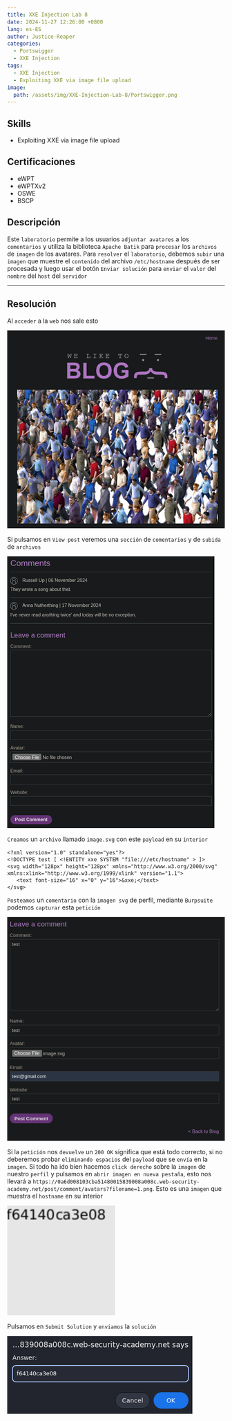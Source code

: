 ```yaml
---
title: XXE Injection Lab 8
date: 2024-11-27 12:26:00 +0800
lang: es-ES
author: Justice-Reaper
categories:
  - Portswigger
  - XXE Injection
tags:
  - XXE Injection
  - Exploiting XXE via image file upload
image:
  path: /assets/img/XXE-Injection-Lab-8/Portswigger.png
---
```


## Skills

- Exploiting XXE via image file upload

## Certificaciones

- eWPT
- eWPTXv2
- OSWE
- BSCP
  
## Descripción

Este `laboratorio` permite a los usuarios `adjuntar avatares` a los `comentarios` y utiliza la biblioteca `Apache Batik` para `procesar` los `archivos` de `imagen` de los avatares. Para `resolver` el `laboratorio`, debemos `subir` una `imagen` que muestre el `contenido` del archivo `/etc/hostname` después de ser procesada y luego usar el botón `Enviar solución` para `enviar` el `valor` del `nombre` del `host` del `servidor`

---

## Resolución

Al `acceder` a la `web` nos sale esto

![](/assets/img/XXE-Injection-Lab-8/image_1.png)

Si pulsamos en `View post` veremos una `sección` de `comentarios` y de `subida` de `archivos`

![](/assets/img/XXE-Injection-Lab-8/image_2.png)

`Creamos` un `archivo` llamado `image.svg` con este `payload` en su `interior`

```
<?xml version="1.0" standalone="yes"?>
<!DOCTYPE test [ <!ENTITY xxe SYSTEM "file:///etc/hostname" > ]>
<svg width="128px" height="128px" xmlns="http://www.w3.org/2000/svg" xmlns:xlink="http://www.w3.org/1999/xlink" version="1.1">
   <text font-size="16" x="0" y="16">&xxe;</text>
</svg>
```

`Posteamos` un `comentario` con la `imagen svg` de perfil, mediante `Burpsuite` podemos `capturar` esta `petición`

![](/assets/img/XXE-Injection-Lab-8/image_3.png)

Si la `petición` nos `devuelve` un `200 OK` significa que está todo correcto, si no deberemos probar `eliminando espacios` del `payload` que se `envía` en la `imagen`. Si todo ha ido bien hacemos `click derecho` sobre la `imagen` de nuestro `perfil` y pulsamos en `abrir imagen en nueva pestaña`, esto nos llevará a `https://0a6d008103cba51480015839008a008c.web-security-academy.net/post/comment/avatars?filename=1.png`. Esto es una `imagen` que muestra el `hostname` en su interior 

![](/assets/img/XXE-Injection-Lab-8/image_4.png)

Pulsamos en `Submit Solution` y `enviamos` la `solución`

![](/assets/img/XXE-Injection-Lab-8/image_5.png)
